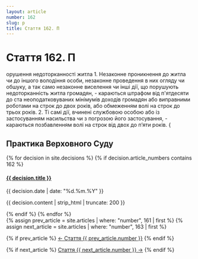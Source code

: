 ```yaml
---
layout: article
number: 162
slug: p
title: Стаття 162. П
---
```


# Стаття 162. П

орушення недоторканності житла 1. Незаконне проникнення до житла чи до іншого володіння особи, незаконне проведення в них огляду чи обшуку, а так само незаконне виселення чи інші дії, що порушують недоторканність житла громадян, - караються штрафом від п'ятдесяти до ста неоподатковуваних мінімумів доходів громадян або виправними роботами на строк до двох років, або обмеженням волі на строк до трьох років. 2. Ті самі дії, вчинені службовою особою або із застосуванням насильства чи з погрозою його застосування, - караються позбавленням волі на строк від двох до п’яти років. {

## Практика Верховного Суду

<div class="decisions-container">
{% for decision in site.decisions %}
  {% if decision.article_numbers contains 162 %}
    <div class="decision-item">
      <h4><a href="{{ decision.url }}">{{ decision.title }}</a></h4>
      <p class="decision-date">{{ decision.date | date: "%d.%m.%Y" }}</p>
      <p class="decision-excerpt">{{ decision.content | strip_html | truncate: 200 }}</p>
    </div>
  {% endif %}
{% endfor %}
</div>

<div class="article-navigation">
  {% assign prev_article = site.articles | where: "number", 161 | first %}
  {% assign next_article = site.articles | where: "number", 163 | first %}
  
  {% if prev_article %}
    <a href="{{ prev_article.url }}" class="prev-article">← Стаття {{ prev_article.number }}</a>
  {% endif %}
  
  {% if next_article %}
    <a href="{{ next_article.url }}" class="next-article">Стаття {{ next_article.number }} →</a>
  {% endif %}
</div>
